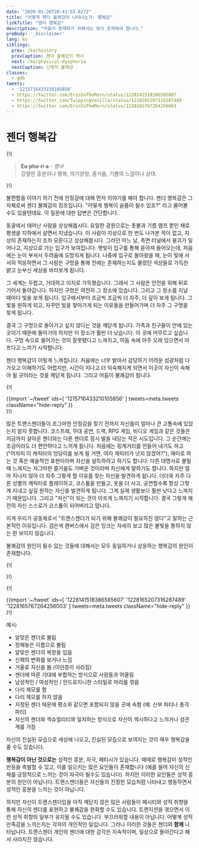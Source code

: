 ```yaml
---
date: "2020-01-26T20:41:55.827Z"
title: "어떻게 젠더 불쾌감이 나타나는가: 행복감"
linkTitle: "젠더 행복감"
description: "어둠이 존재하기 위해서는 빛이 존재해야 합니다."
preBody: '_disclaimer'
lang: ko
siblings:
  prev: /ko/history
  prevCaption: 젠더 불쾌감의 역사
  next: /ko/physical-dysphoria
  nextCaption: 신체적 불쾌감
classes:
  - gdb
tweets:
  - '1215716433210105856'
  - https://twitter.com/ErinInTheMorn/status/1228141518386585607
  - https://twitter.com/TwippingVanilla/status/1228165207316287489
  - https://twitter.com/ErinInTheMorn/status/1228165767264256003
---
```


# 젠더 행복감

{!{
<div class="gutter"><blockquote>
  <strong>Eu·pho·ri·a</strong> - <em>명사</em><br>
  강렬한 흥분이나 행복, 의기양양, 즐거움, 기쁨의 느낌이나 상태.
</blockquote></div>
}!}

불편함을 이야기 하기 전에 안정감에 대해 먼저 이야기를 해야 합니다. 젠더 행복감은 그 자체로써 젠더 불쾌감의 징조입니다. "어떻게 행복이 슬픔이 될수 있죠?" 라고 물어볼 수도 있을텐데요. 이 질문에 대한 답변은 간단합니다.

동굴에서 태어난 사람을 상상해봅시다. 유일한 광원으로는 촛불과 기름 램프 뿐인 채로 평생을 지하에서 살면서 지냈습니다. 이 사람이 지상으로 한 번도 나가본 적이 없고, 지상이 존재하는지 조차 모른다고 상상해봅시다. 그러던 어느 날, 측면 터널에서 붕괴가 일어나고, 지상으로 가는 입구가 보여집니다. 햇빛이 입구를 통해 쏟아져 들어오는데, 처음에는 눈이 부셔서 두려움에 도망치게 됩니다. 나중에 입구로 돌아왔을 때, 눈이 빛에 서서히 적응하면서 그 사람은 구멍을 통해 전에는 존재하는지도 몰랐던 색상들로 가득찬 밝고 눈부신 세상을 바라보게 됩니다.

그 세계는 두렵고, 거대하고 미지로 가득했습니다. 그래서 그 사람은 안전을 위해 뒤로 기어서 돌아갑니다. 하지만 구멍은 여전히 그 장소에 있습니다. 그리고 그 장소를 지날 때마다 빛을 보게 됩니다. 입구에서부터 조금씩 조금씩 더 자주, 더 깊이 보게 됩니다. 그 빛을 원하게 되고, 자꾸만 빛을 찾아가게 되는 이유들을 만들어가며 더 자주 그 구멍을 찾게 됩니다.

결국 그 구멍으로 돌아가고 싶지 않다는 것을 깨닫게 됩니다. 가족과 친구들이 안에 있는 곳이기 때문에 돌아가야 하지만 이 장소가 훨씬 더 낫습니다. 이 곳에 머무르고 싶습니다. 구멍 속으로 들어가는 것이 잘못됐다고 느껴지고, 어둠 속에 아주 오래 있으면서 아프다고 느끼기 시작합니다.

젠더 행복감이 이렇게 느껴집니다. 처음에는 너무 밝아서 감당하기 어려운 섬광처럼 다가오고 이해하기도 어렵지만, 시간이 지나고 더 익숙해지게 되면서 이곳이 자신이 속해야 될 곳이라는 것을 깨닫게 됩니다. 그리고 어둠이 불쾌감이 됩니다.

{!{ <div class="gutter">{{import '~/tweet' ids=[
  '1215716433210105856'
] tweets=meta.tweets className="hide-reply" }}</div> }!}

많은 트랜스젠더들이 조그마한 안정감을 찾기 전까지 자신들이 얼마나 큰 고통속에 있었는지 알지 못합니다. 코스프레, 무대 공연, 드랙, RPG 게임, 비디오 게임과 같은 것들은 지금까지 살아온 젠더와는 다른 젠더로 잠시 발을 내딛는 작은 시도입니다. 그 순간에는 조금이라도 더 편안하다고 느끼게 됩니다. 처음에는 핑계거리를 만들어 내기도 하고 ("어차피 이 캐릭터의 엉덩이를 보게 될 거면, 여자 캐릭터가 낫지 않겠어?"), 재미로 하는 것 혹은 예술적인 표현이라며 자신을 설득하려고 하기도 합니다. 다른 대명사로 불릴 때 느껴지는 자그마한 즐거움도 가벼운 것이라며 자신에게 말하기도 합니다. 하지만 얼마 지나지 않아 더 자주 그렇게 할 이유를 찾는 자신을 발견하게 됩니다. 더더욱 자주 다른 성별의 캐릭터로 플레이하고, 코스튬을 만들고, 옷을 더 사고, 공연할수록 항상 그렇게 지내고 싶길 원하는 자신을 발견하게 됩니다. 그게 실제 생활보다 훨씬 낫다고 느껴지기 때문입니다. 그리고 "자신"이 되는 것이 아프게 느껴지기 시작합니다. 결국 그렇게 예전의 자신 스스로가 코스튬이 되어버리고 맙니다.

이게 우리가 공동체로서 "트랜스젠더가 되기 위해 불쾌감이 필요하진 않다"고 말하는 근본적인 이유입니다. 검은색 캔버스에서 검은 잉크는 자세히 보고 많은 불빛을 통하지 않는 한 보이지 않습니다.

불쾌감의 원인이 될수 있는 것들에 대해서는 모두 동일하거나 상응하는 행복감의 원인이 존재합니다.

{!{ <div class="print-break-before"></div> }!}

{!{ <div class="gutter">{{import '~/tweet' ids=[
  '1228141518386585607'
  '1228165207316287489'
  '1228165767264256003'
] tweets=meta.tweets className="hide-reply" }}</div> }!}

예시:

- 알맞은 젠더로 불림
- 정해놓은 이름으로 불림
- 알맞은 젠더의 복장을 입음
- 신체의 변화를 보거나 느낌
- 거울로 자신을 봄 (이인증이 사라짐)
- 젠더에 따른 기대에 부합하는 방식으로 사람들과 어울림
- 남성적인 / 여성적인 / 안드로지니한 스타일로 머리를 깎음
- 다리 제모를 함
- 다리 제모를 하지 않음
- 지정된 젠더 때문에 평소와 같으면 포함되지 않을 곳에 속함 (예: 신부 파티나 총각 파티)
- 자신의 젠더와 섹슈얼리티와 일치하는 방식으로 자신이 섹시하다고 느끼거나 성관계를 가짐

자신의 진실된 모습으로 세상에 나오고, 진실된 모습으로 보여지는 것이 매우 행복감을 줄 수도 있습니다.

**행복감이 아닌 것으로는** 성적인 흥분, 자극, 페티시가 있습니다. 때때로 행복감이 성적인 반응을 촉발할 수 있고, 이를 일으키는 많은 요인들이 존재합니다 (예를 들어 자신의 신체를 긍정적으로 느끼는 것이 자극이 될수도 있습니다). 하지만 이러한 요인들은 성적 흥분의 원인이 아닙니다. 트랜스젠더들은 자신들의 진정한 모습처럼 나타내고 행동하면서 성적인 흥분을 느끼는 것이 아닙니다.

하지만 자신이 트랜스젠더임을 아직 깨닫지 않은 많은 사람들이 페시티와 성적 취향을 통해 자신의 젠더를 표현하고 불쾌감을 완화할 수도 있습니다. 트랜지션을 겪으면서 이런 성적 취향의 일부가 유지될 수도 있습니다. 부끄러워할 내용이 아닙니다. 어떻게 성적 만족감을 느끼는지는 각자의 개인적인 일입니다. 그러나 이러한 것들은 젠더와 **함께** 나타납니다. 트랜스젠더 개인의 젠더에 대한 감각은 지속적이며, 일상으로 돌아간다고 해서 사라지진 않습니다.
